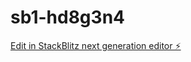 # sb1-hd8g3n4

[Edit in StackBlitz next generation editor ⚡️](https://stackblitz.com/~/github.com/ArtemZhigarev/sb1-hd8g3n4)